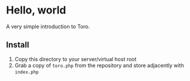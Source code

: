# Hello, world

A very simple introduction to Toro.

## Install

1. Copy this directory to your server/virtual host root
2. Grab a copy of `toro.php` from the repository and store adjacently with `index.php`